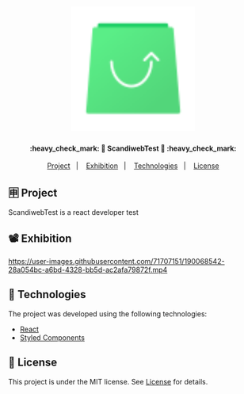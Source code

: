 <h1 align="center">
    <img alt="ScandiwebTest" title="#Scandiweb" src=".github/brandIcon.svg" width="250px" />
</h1>

<h4 align="center"> 
	:heavy_check_mark: 🚀 ScandiwebTest 🚀 :heavy_check_mark:
</h4>

<p align="center">
  <a href="#-project">Project</a>&nbsp;&nbsp;&nbsp;|&nbsp;&nbsp;&nbsp;
  <a href="#%EF%B8%8F-exhibition">Exhibition</a>&nbsp;&nbsp;&nbsp;|&nbsp;&nbsp;&nbsp;
  <a href="#-technologies">Technologies</a>&nbsp;&nbsp;&nbsp;|&nbsp;&nbsp;&nbsp;
  <a href="#memo-license">License</a>
</p>

## 🈸 Project

ScandiwebTest is a react developer test

## 📽️ Exhibition


https://user-images.githubusercontent.com/71707151/190068542-28a054bc-a6bd-4328-bb5d-ac2afa79872f.mp4



## 🚀 Technologies

The project was developed using the following technologies:

- [React](https://reactjs.org)
- [Styled Components](https://styled-components.com)

## :memo: License
This project is under the MIT license. See [License](LICENSE) for details.
